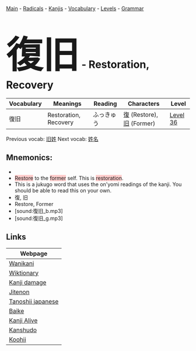 <style> bigfont {font-size: 100px}</style>
[Main](../README.md) -
[Radicals](../radicals.md) -
[Kanjis](../kanjis.md) -
[Vocabulary](../vocabulary.md) -
[Levels](../levels.md) -
[Grammar](../grammar.md)
# <bigfont> 復旧</bigfont> - Restoration, Recovery 

| Vocabulary | Meanings | Reading | Characters | Level |
| --- | --- | --- | --- | --- |
| 復旧 | Restoration, Recovery | ふっきゅう |  [復](../kanjis/復.md) (Restore), [旧](../kanjis/旧.md) (Former) | [Level 36](../levels/wk_level36.md) |

Previous vocab: [旧姓](旧姓.md) Next vocab: [姓名](姓名.md) 

## Mnemonics:

* 
* <span style="background-color:#ffcccb"> Restore</span> to the <span style="background-color:#ffcccb"> former</span> self. This is <span style="background-color:#ffcccb"> restoration</span>.
* This is a jukugo word that uses the on'yomi readings of the kanji. You should be able to read this on your own.
* 復, 旧
* Restore, Former
* [sound:復旧_b.mp3]
* [sound:復旧_g.mp3]


## Links 

| Webpage |
| --- |
| [Wanikani          ](https://www.wanikani.com/kanji/復旧) |
| [Wiktionary        ](https://en.wiktionary.org/wiki/復旧) |
| [Kanji damage      ](http://www.kanjidamage.com/kanji/search?utf8=✓&q=復旧) |
| [Jitenon           ](https://jitenon.com/kanji/復旧) |
| [Tanoshii japanese ](https://www.tanoshiijapanese.com/dictionary/kanji.cfm?k=復旧) |
| [Baike             ](https://baike.baidu.com/item/復旧) |
| [Kanji Alive       ](https://app.kanjialive.com/復旧) |
| [Kanshudo          ](https://www.kanshudo.com/searchmn?q=復旧) |
| [Koohii            ](https://kanji.koohii.com/study/kanji/復旧) |
